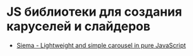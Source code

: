 # JS библиотеки для создания каруселей и слайдеров

- [Siema - Lightweight and simple carousel in pure JavaScript](https://pawelgrzybek.github.io/siema/)

